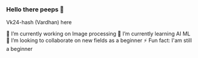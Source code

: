 ### Hello there peeps 👋

Vk24-hash (Vardhan) here


🔭 I’m currently working on Image processing
🌱 I’m currently learning AI ML
👯 I’m looking to collaborate on new fields as a beginner
⚡ Fun fact: I'am still a beginner

